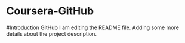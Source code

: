 # Coursera-GitHub
#Introduction GitHub
I am editing the README file. Adding some more details about the project description.
